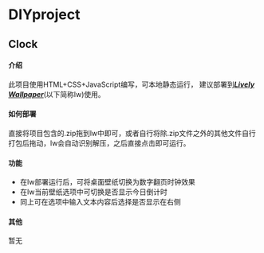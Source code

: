 # DIYproject
## Clock
#### 介绍

此项目使用HTML+CSS+JavaScript编写，可本地静态运行，
建议部署到[***Lively Wallpaper***](https://rocksdanister.github.io/lively/)(以下简称lw)使用。

#### 如何部署

直接将项目包含的.zip拖到lw中即可，或者自行将除.zip文件之外的其他文件自行打包后拖动，lw会自动识别解压，之后直接点击即可运行。

#### 功能

* 在lw部署运行后，可将桌面壁纸切换为数字翻页时钟效果
* 在lw当前壁纸选项中可切换是否显示今日倒计时
* 同上可在选项中输入文本内容后选择是否显示在右侧

#### 其他

暂无
